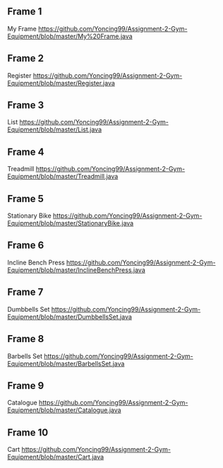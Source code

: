 ## Frame 1
My Frame
https://github.com/Yoncing99/Assignment-2-Gym-Equipment/blob/master/My%20Frame.java

## Frame 2
Register
https://github.com/Yoncing99/Assignment-2-Gym-Equipment/blob/master/Register.java

## Frame 3
List
https://github.com/Yoncing99/Assignment-2-Gym-Equipment/blob/master/List.java

## Frame 4
Treadmill
https://github.com/Yoncing99/Assignment-2-Gym-Equipment/blob/master/Treadmill.java

## Frame 5
Stationary Bike
https://github.com/Yoncing99/Assignment-2-Gym-Equipment/blob/master/StationaryBike.java

## Frame 6
Incline Bench Press
https://github.com/Yoncing99/Assignment-2-Gym-Equipment/blob/master/InclineBenchPress.java

## Frame 7
Dumbbells Set
https://github.com/Yoncing99/Assignment-2-Gym-Equipment/blob/master/DumbbellsSet.java

## Frame 8
Barbells Set
https://github.com/Yoncing99/Assignment-2-Gym-Equipment/blob/master/BarbellsSet.java

## Frame 9
Catalogue
https://github.com/Yoncing99/Assignment-2-Gym-Equipment/blob/master/Catalogue.java

## Frame 10
Cart
https://github.com/Yoncing99/Assignment-2-Gym-Equipment/blob/master/Cart.java
